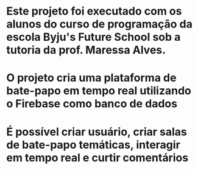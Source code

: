 # Este projeto foi executado com os alunos do curso de programação da escola Byju's Future School sob a tutoria da prof. Maressa Alves. 
# O projeto cria uma plataforma de bate-papo em tempo real utilizando o Firebase como banco de dados
# É possível criar usuário, criar salas de bate-papo temáticas, interagir em tempo real e curtir comentários
